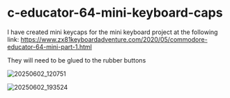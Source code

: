 # c-educator-64-mini-keyboard-caps

I have created mini keycaps for the mini keyboard project at the following link:
https://www.zx81keyboardadventure.com/2020/05/commodore-educator-64-mini-part-1.html


They will need to be glued to the rubber buttons

![20250602_120751](https://github.com/user-attachments/assets/689a25c5-d875-4188-8cff-2341df93063e)

![20250602_193524](https://github.com/user-attachments/assets/409e0d32-e297-4047-9425-8f0392cf0e60)
